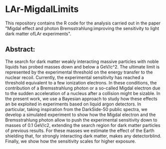 # LAr-MigdalLimits
This repository contains the R code for the analysis carried out in the paper "Migdal effect and photon Bremsstrahlung:improving the sensitivity to light dark matter ofLAr experiments".

## Abstract:
The search for dark matter weakly interacting massive particles with noble liquids has probed masses down and below a GeV/c^2.  The ultimate limit is represented by the experimental  threshold  on  the  energy  transfer  to  the  nuclear  recoil.   Currently,  the experimental sensitivity has reached a threshold equivalent to a few ionization electrons.  In these conditions, the contribution of a Bremsstrahlung photon or a so-called Migdal electron due to the sudden acceleration of a nucleus after a collision might be sizable. In the present work, we use a Bayesian approach to study how these effects an be exploited in experiments based on liquid argon detectors.  In particular, taking inspiration from the DarkSide-50 public spectra, we develop a simulated experiment to show how the Migdal electron and the Bremsstrahlung photon allow to push the experimental sensitivity down to masses of 0.1 GeV/c2, extending the search region for dark matter particles of previous results. For these masses we estimate the effect of the Earth shielding that, for strongly interacting dark matter, makes any detectorblind.  Finally, we show how the sensitivity scales for higher exposure.
